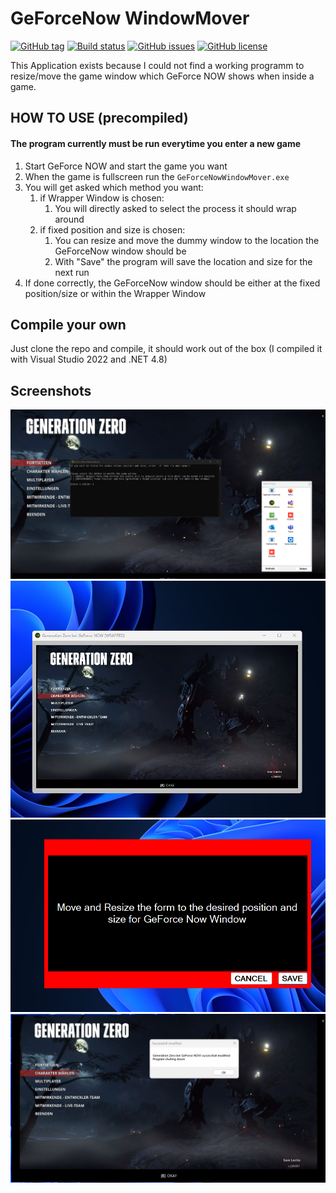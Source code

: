 # GeForceNow WindowMover
[![GitHub tag](https://img.shields.io/github/tag/TH3C0D3R/GeForceNowWindowMover?style=flat-square&include_prereleases=&sort=semver&color=blue)](https://github.com/TH3C0D3R/GeForceNowWindowMover/releases/)
[![Build status](https://ci.appveyor.com/api/projects/status/rlok08jsyvfrs4or/branch/main?svg=true&style=flat-square)](https://ci.appveyor.com/project/Th3C0D3R/geforcenowwindowmover/branch/main)
[![GitHub issues](https://img.shields.io/github/issues/Th3C0D3R/GeForceNowWindowMover?style=flat-square)](https://github.com/Th3C0D3R/GeForceNowWindowMover/issues)
[![GitHub license](https://img.shields.io/github/license/Th3C0D3R/GeForceNowWindowMover?style=flat-square)](https://github.com/Th3C0D3R/GeForceNowWindowMover/blob/main/LICENSE)


This Application exists because I could not find a working programm to resize/move the game window which 
GeForce NOW shows when inside a game.

## HOW TO USE (precompiled)
#### The program currently must be run everytime you enter a new game
1. Start GeForce NOW and start the game you want
2. When the game is fullscreen run the `GeForceNowWindowMover.exe`
3. You will get asked which method you want:
    1. if Wrapper Window is chosen:
        1. You will directly asked to select the process it should wrap around
    2. if fixed position and size is chosen:
        1. You can resize and move the dummy window to the location the GeForceNow window should be
        2. With "Save" the program will save the location and size for the next run
4. If done correctly, the GeForceNow window should be either at the fixed position/size or within the Wrapper Window

## Compile your own
Just clone the repo and compile, it should work out of the box (I compiled it with Visual Studio 2022 and .NET 4.8)

## Screenshots
![Console Option](https://raw.githubusercontent.com/Th3C0D3R/GeForceNowWindowMover/main/images/Start.png)
![Wrapped Form](https://raw.githubusercontent.com/Th3C0D3R/GeForceNowWindowMover/main/images/WrappedForm.png)
![Fixed Size Start](https://raw.githubusercontent.com/Th3C0D3R/GeForceNowWindowMover/main/images/FixedSize_Start.png)
![Fixed Size End](https://raw.githubusercontent.com/Th3C0D3R/GeForceNowWindowMover/main/images/FixedSize_End.png)
